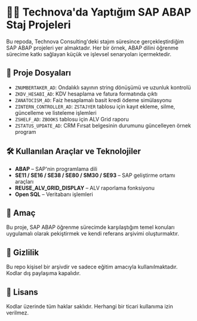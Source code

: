 # 👨‍💻 Technova'da Yaptığım SAP ABAP Staj Projeleri

Bu repoda, Technova Consulting'deki stajım süresince gerçekleştirdiğim SAP ABAP projeleri yer almaktadır. Her bir örnek, ABAP dilini öğrenme sürecime katkı sağlayan küçük ve işlevsel senaryoları içermektedir.

## 📁 Proje Dosyaları

- `ZNUMBERTAKER_AD`: Ondalıklı sayının string dönüşümü ve uzunluk kontrolü
- `ZKDV_HESABI_AD`: KDV hesaplama ve fatura formatında çıktı
- `ZANATOCISM_AD`: Faiz hesaplamalı basit kredi ödeme simülasyonu
- `ZINTERN_CONTROLLER_AD`: `ZSTAJYER` tablosu için kayıt ekleme, silme, güncelleme ve listeleme işlemleri
- `ZSHELF_AD`: `ZBOOKS` tablosu için ALV Grid raporu
- `ZSTATUS_UPDATE_AD`: CRM Fırsat belgesinin durumunu güncelleyen örnek program

## 🛠️ Kullanılan Araçlar ve Teknolojiler

- **ABAP** – SAP'nin programlama dili
- **SE11 / SE16 / SE38 / SE80 / SM30 / SE93** – SAP geliştirme ortamı araçları
- **REUSE_ALV_GRID_DISPLAY** – ALV raporlama fonksiyonu
- **Open SQL** – Veritabanı işlemleri

## 🎯 Amaç

Bu proje, SAP ABAP öğrenme sürecimde karşılaştığım temel konuları uygulamalı olarak pekiştirmek ve kendi referans arşivimi oluşturmaktır.

## 🔐 Gizlilik

Bu repo kişisel bir arşivdir ve sadece eğitim amacıyla kullanılmaktadır. Kodlar dış paylaşıma kapalıdır.

## 📄 Lisans

Kodlar üzerinde tüm haklar saklıdır. Herhangi bir ticari kullanıma izin verilmez.
